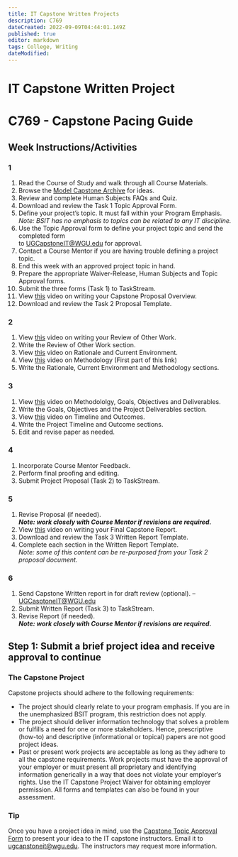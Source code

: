 ```yaml
---
title: IT Capstone Written Projects
description: C769
dateCreated: 2022-09-09T04:44:01.149Z
published: true
editor: markdown
tags: College, Writing
dateModified: 
---
```

# IT Capstone Written Project

# C769 - Capstone Pacing Guide

## Week Instructions/Activities

### 1

1.  Read the Course of Study and walk through all Course Materials.
2.  Browse the [Model Capstone Archive](https://capstonearchives.wgu.edu/) for ideas.
3.  Review and complete Human Subjects FAQs and Quiz.
4.  Download and review the Task 1 Topic Approval Form.
5.  Define your project’s topic. It must fall within your Program Emphasis.  
    _Note: BSIT has no emphasis to topics can be related to any IT discipline._
6.  Use the Topic Approval form to define your project topic and send the completed form  
    to [UGCapstoneIT@WGU.edu](UGCapstoneIT@WGU.edu) for approval.
7.  Contact a Course Mentor if you are having trouble defining a project topic.
8.  End this week with an approved project topic in hand.
9.  Prepare the appropriate Waiver-Release, Human Subjects and Topic Approval forms.
10.  Submit the three forms (Task 1) to TaskStream.
11.  View [this](https://wgu.hosted.panopto.com/Panopto/Pages/Viewer.aspx?id=db8381ab-1659-49e9-b5fc-ebb844c66944) video on writing your Capstone Proposal Overview.
12.  Download and review the Task 2 Proposal Template.

### 2

1.  View [this](https://wgu.hosted.panopto.com/Panopto/Pages/Viewer.aspx?id=6b566692-f4d4-4460-84c1-8b4afc08f2da) video on writing your Review of Other Work.
2.  Write the Review of Other Work section.
3.  View [this](https://wgu.hosted.panopto.com/Panopto/Pages/Viewer.aspx?id=1fff04ae-4974-4999-b147-7fcb8d934904) video on Rationale and Current Environment.
4.  View [this](https://wgu.hosted.panopto.com/Panopto/Pages/Viewer.aspx?id=90c39389-0e33-49ac-b96c-322810900a2e) video on Methodology (First part of this link)
5.  Write the Rationale, Current Environment and Methodology sections.

### 3

1.  View [this](https://wgu.hosted.panopto.com/Panopto/Pages/Viewer.aspx?id=90c39389-0e33-49ac-b96c-322810900a2e) video on Methodololgy, Goals, Objectives and Deliverables.
2.  Write the Goals, Objectives and the Project Deliverables section.
3.  View [this](https://wgu.hosted.panopto.com/Panopto/Pages/Viewer.aspx?id=a1daad4d-43f7-40e5-86be-ab7fe69ab76b) video on Timeline and Outcomes.
4.  Write the Project Timeline and Outcome sections.
5.  Edit and revise paper as needed.

### 4

1.  Incorporate Course Mentor Feedback.
2.  Perform final proofing and editing.
3.  Submit Project Proposal (Task 2) to TaskStream.

### 5

1.  Revise Proposal (if needed).  
    **_Note: work closely with Course Mentor if revisions are required._**
2.  View [this](https://wgu.hosted.panopto.com/Panopto/Pages/Viewer.aspx?id=5286bdf6-43c4-479e-8135-72922ac3f6bf) video on writing your Final Capstone Report.
3.  Download and review the Task 3 Written Report Template.
4.  Complete each section in the Written Report Template.  
    _Note: some of this content can be re-purposed from your Task 2 proposal document._

### 6

1.  Send Capstone Written report in for draft review (optional). – UGCasptoneIT@WGU.edu
2.  Submit Written Report (Task 3) to TaskStream.
3.  Revise Report (if needed).  
    **_Note: work closely with Course Mentor if revisions are required._**



## Step 1: Submit a brief project idea and receive approval to continue

### The Capstone Project

Capstone projects should adhere to the following requirements: 

-   The project should clearly relate to your program emphasis. If you are in the unemphasized BSIT program, this restriction does not apply. 
-   The project should deliver information technology that solves a problem or fulfills a need for one or more stakeholders. Hence, prescriptive (how-to) and descriptive (informational or topical) papers are not good project ideas. 
-   Past or present work projects are acceptable as long as they adhere to all the capstone requirements. Work projects must have the approval of your employer or must present all proprietary and identifying information generically in a way that does not violate your employer’s rights. Use the IT Capstone Project Waiver for obtaining employer permission. All forms and templates can also be found in your assessment. 

### Tip

Once you have a project idea in mind, use the [Capstone Topic Approval Form](https://access.wgu.edu/ASP3/aap/content/it%20capstone%20topic%20approval%20form.docx) to present your idea to the IT capstone instructors. Email it to ugcapstoneit@wgu.edu. The instructors may request more information.